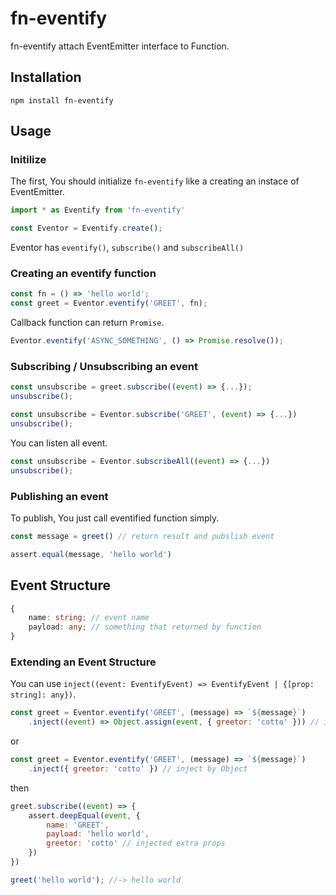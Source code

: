 fn-eventify
============

fn-eventify attach EventEmitter interface to Function.

Installation
------------

```
npm install fn-eventify
```

Usage
-----

### Initilize

The first, You should initialize `fn-eventify` like a creating an instace of EventEmitter.

```js
import * as Eventify from 'fn-eventify'

const Eventor = Eventify.create();
```

Eventor has `eventify()`, `subscribe()` and `subscribeAll()`


### Creating an eventify function

```js
const fn = () => 'hello world';
const greet = Eventor.eventify('GREET', fn);
```

Callback function can return `Promise`.

```js
Eventor.eventify('ASYNC_SOMETHING', () => Promise.resolve());
```


### Subscribing / Unsubscribing an event

```js
const unsubscribe = greet.subscribe((event) => {...});
unsubscribe();
```

```js
const unsubscribe = Eventor.subscribe('GREET', (event) => {...})
unsubscribe();
```

You can listen all event.

```js
const unsubscribe = Eventor.subscribeAll((event) => {...})
unsubscribe();
```

### Publishing an event

To publish, You just call eventified function simply.

```js
const message = greet() // return result and pubslish event

assert.equal(message, 'hello world')
```

## Event Structure

```ts
{
	name: string; // event name
	payload: any; // something that returned by function
}
```

### Extending an Event Structure

You can use `inject((event: EventifyEvent) => EventifyEvent | {[prop: string]: any})`.


```js
const greet = Eventor.eventify('GREET', (message) => `${message}`)
	.inject((event) => Object.assign(event, { greetor: 'cotto' })) // inject by callback
```

or

```js
const greet = Eventor.eventify('GREET', (message) => `${message}`)
	.inject({ greetor: 'cotto' }) // inject by Object
```

then

```js
greet.subscribe((event) => {
	assert.deepEqual(event, {
		name: 'GREET',
		payload: 'hello world',
		greetor: 'cotto' // injected extra props
	})
})

greet('hello world'); //-> hello world
```
